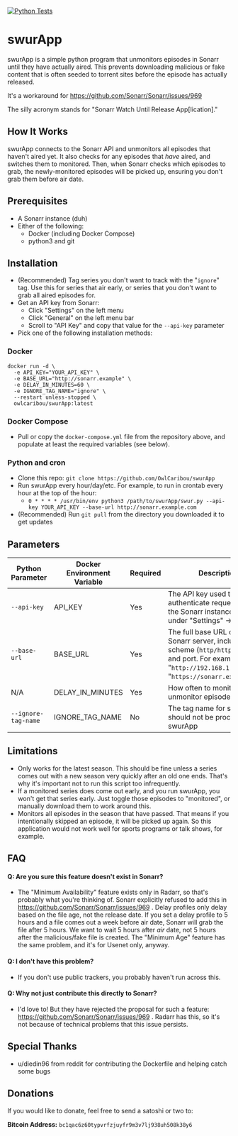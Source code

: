 [![Python Tests](https://github.com/OwlCaribou/swurApp/actions/workflows/main.yml/badge.svg)](https://github.com/OwlCaribou/swurApp/actions/workflows/main.yml)

# swurApp

swurApp is a simple python program that unmonitors episodes in Sonarr until they have actually aired.
This prevents downloading malicious or fake content that is often seeded to torrent sites before the episode has actually released.

It's a workaround for https://github.com/Sonarr/Sonarr/issues/969 

The silly acronym stands for "Sonarr Watch Until Release App\[lication]."

## How It Works

swurApp connects to the Sonarr API and unmonitors all episodes that haven't aired yet. It also checks for any episodes that _have_ aired, and switches them to monitored.
Then, when Sonarr checks which episodes to grab, the newly-monitored episodes will be picked up, ensuring you don't grab them before air date.

## Prerequisites

- A Sonarr instance (duh)
- Either of the following:
  - Docker (including Docker Compose)
  - python3 and git

## Installation
- (Recommended) Tag series you don't want to track with the "`ignore`" tag. Use this for series that air early, or series that you don't want to grab all aired episodes for.
- Get an API key from Sonarr:
    - Click "Settings" on the left menu
    - Click "General" on the left menu bar
    - Scroll to "API Key" and copy that value for the `--api-key` parameter
- Pick one of the following installation methods:

### Docker
```
docker run -d \
  -e API_KEY="YOUR_API_KEY" \
  -e BASE_URL="http://sonarr.example" \
  -e DELAY_IN_MINUTES=60 \
  -e IGNORE_TAG_NAME="ignore" \
  --restart unless-stopped \
  owlcaribou/swurApp:latest
```

### Docker Compose
- Pull or copy the `docker-compose.yml` file from the repository above, and populate at least the required variables (see below).

### Python and cron
- Clone this repo: `git clone https://github.com/OwlCaribou/swurApp`
- Run swurApp every hour/day/etc. For example, to run in crontab every hour at the top of the hour:
    - `0 * * * * /usr/bin/env python3 /path/to/swurApp/swur.py --api-key YOUR_API_KEY --base-url http://sonarr.example.com`
- (Recommended) Run `git pull` from the directory you downloaded it to get updates

## Parameters

| Python Parameter    | Docker Environment Variable | Required | Description                                                                                                                                                          | Default  |
|---------------------|-----------------------------|----------|----------------------------------------------------------------------------------------------------------------------------------------------------------------------|----------|
| `--api-key`         | API_KEY                     | Yes      | The API key used to authenticate requests with the Sonarr instance. Get this under "Settings" -> "General"                                                           | None     |
| `--base-url`        | BASE_URL                    | Yes      | The full base URL of your Sonarr server, including scheme (`http/https`), host, and port. For example: "`http://192.168.1.1:8989`" or "`https://sonarr.example.com`" | None     |
| N/A                 | DELAY_IN_MINUTES            | Yes      | How often to monitor and unmonitor episodes                                                                                                                          | 60       |
| `--ignore-tag-name` | IGNORE_TAG_NAME             | No       | The tag name for series that should not be processed by swurApp                                                                                                      | `ignore` |


## Limitations

- Only works for the latest season. This should be fine unless a series comes out with a new season very quickly after an old one ends. That's why it's important not to run this script too infrequently.
- If a monitored series does come out early, and you run swurApp, you won't get that series early. Just toggle those episodes to "monitored", or manually download them to work around this.
- Monitors all episodes in the season that have passed. That means if you intentionally skipped an episode, it will be picked up again. So this application would not work well for sports programs or talk shows, for example.

## FAQ

#### Q: Are you sure this feature doesn't exist in Sonarr?

- The "Minimum Availability" feature exists only in Radarr, so that's probably what you're thinking of. Sonarr explicitly refused to add this in https://github.com/Sonarr/Sonarr/issues/969 .
  Delay profiles only delay based on the file age, not the release date. If you set a delay profile to 5 hours and a file comes out a week before air date, Sonarr will grab the file after 5 hours. We want to wait 5 hours after _air_ date, not 5 hours after the malicious/fake file is created.
  The "Minimum Age" feature has the same problem, and it's for Usenet only, anyway.

#### Q: I don't have this problem?

- If you don't use public trackers, you probably haven't run across this.

#### Q: Why not just contribute this directly to Sonarr?

- I'd love to! But they have rejected the proposal for such a feature: https://github.com/Sonarr/Sonarr/issues/969 . Radarr has this, so it's not because of technical problems that this issue persists.

## Special Thanks

- u/diedin96 from reddit for contributing the Dockerfile and helping catch some bugs

## Donations

If you would like to donate, feel free to send a satoshi or two to:

**Bitcoin Address:** `bc1qac6z60typvrfzjuyfr9m3v7lj938uh508k38y6`
